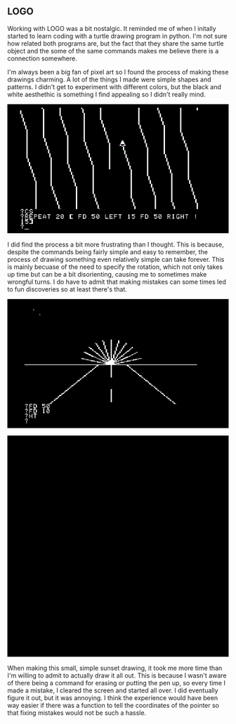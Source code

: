 ## LOGO

Working with LOGO was a bit nostalgic. It reminded me of when I initally started to learn coding with a turtle drawing program in python. I'm not sure how related both programs are, but the fact that they share the same turtle object and the some of the same commands makes me believe there is a connection somewhere.

I'm always been a big fan of pixel art so I found the process of making these drawings charming. A lot of the things I made were simple shapes and patterns. I didn't get to experiment with different colors, but the black and white aesthethic is something I find appealing so I didn't really mind.

![myCanvas](LOGOScreenshot2.png)


I did find the process a bit more frustrating than I thought. This is because, despite the commands being fairly simple and easy to remember, the process of drawing something even relatively simple can take forever. This is mainly becuase of the need to specify the rotation, which not only takes up time but can be a bit disorienting, causing me to sometimes make wrongful turns. I do have to admit that making mistakes can some times led to fun discoveries so at least there's that.

![LOGO Screenshot](LOGOScreenshot.png)

![myCanvas](myCanvas.jpg)

When making this small, simple sunset drawing, it took me more time than I'm willing to admit to actually
draw it all out. This is because I wasn't aware of there being a command for erasing or putting the pen up, so every time I made a mistake, I cleared the screen and started all over. I did eventually figure it out, but it was annoying. I think the experience would have been way easier if there was a function to tell the coordinates of the pointer so that fixing mistakes would not be such a hassle.
